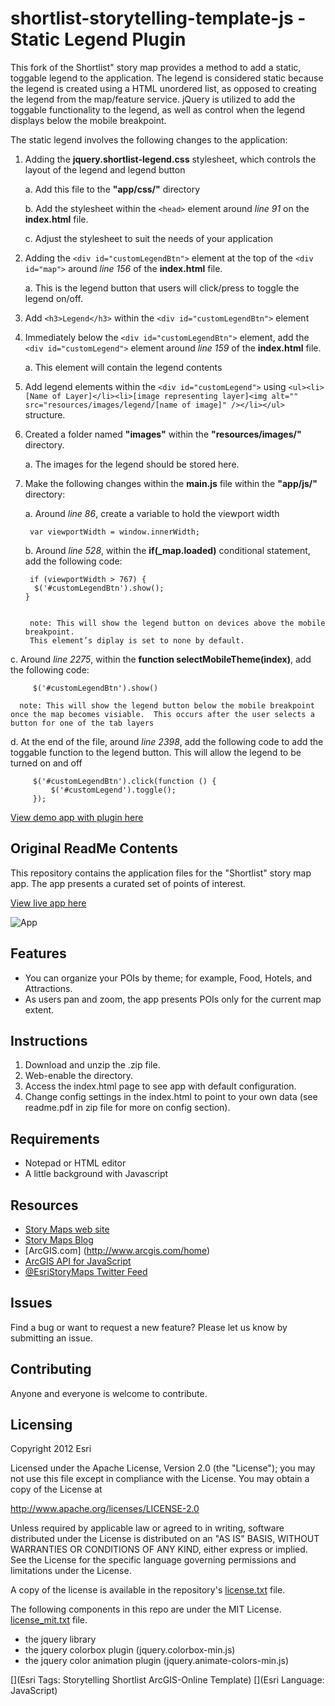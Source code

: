 # shortlist-storytelling-template-js - Static Legend Plugin

This fork of the Shortlist" story map provides a method to add a static, toggable legend to the application.  The legend is considered static because the legend is created using a HTML unordered list, as opposed to creating the legend from the map/feature service.  jQuery is utilized to add the toggable functionality to the legend, as well as control when the legend displays below the mobile breakpoint.

The static legend involves the following changes to the application:

1.	Adding the <strong>jquery.shortlist-legend.css</strong> stylesheet, which controls the layout of the legend and legend button
   
      a.	Add this file to the <strong>"app/css/"</strong> directory
   
      b.	Add the stylesheet within the `<head>` element around <em>line 91</em> on the <strong>index.html</strong> file.
   
      c.	Adjust the stylesheet to suit the needs of your application


2.	Adding the `<div id="customLegendBtn">` element at the top of the `<div id="map">` around <em>line 156</em> of the <strong>index.html</strong> file.
   
      a.	 This is the legend button that users will click/press to toggle the legend on/off.


3.	Add `<h3>Legend</h3>` within the `<div id="customLegendBtn">` element


4.	Immediately below the `<div id="customLegendBtn">` element, add the `<div id="customLegend">` element around <em>line 159</em> of the <strong>index.html</strong> file.
   
      a. This element will contain the legend contents


5.	Add legend elements within the `<div id="customLegend">` using `<ul><li>[Name of Layer]</li><li>[image representing layer]<img alt="" src="resources/images/legend/[name of image]" /></li></ul>` structure.


6.	Created a folder named <strong>"images"</strong> within the <strong>"resources/images/"</strong> directory.
   
      a.	The images for the legend should be stored here.


7.	Make the following changes within the <strong>main.js</strong> file within the <strong>"app/js/"</strong> directory:
   
      a.	Around <em>line 86</em>, create a variable to hold the viewport width
   
         var viewportWidth = window.innerWidth;

      b.	Around <em>line 528</em>, within the <strong>if(_map.loaded)</strong> conditional statement, add the following code:

         
         if (viewportWidth > 767) {
   	      $('#customLegendBtn').show();
   		}
   		
						
         note: This will show the legend button on devices above the mobile breakpoint.
         This element’s diplay is set to none by default.

   c. Around <em>line 2275</em>, within the <strong>function selectMobileTheme(index)</strong>, add the following code:

         $('#customLegendBtn').show()
   
      note: This will show the legend button below the mobile breakpoint once the map becomes visiable.  This occurs after the user selects a button for one of the tab layers

   d.	At the end of the file, around <em>line 2398</em>, add the following code to add the toggable function to the legend button.  This will allow the legend to be turned on and off

         $('#customLegendBtn').click(function () {
	         $('#customLegend').toggle();
         });
         
[View demo app with plugin here](http://pmacmaps.github.io/shortlist-storytelling-template-js/)

## Original ReadMe Contents

This repository contains the application files for the "Shortlist" story map app.  The app presents a curated set of points of interest.  

[View live app here](http://storymaps.esri.com/stories/shortlist-sandiego/)

![App](/resources/images/shortlist-storytelling-template-js.png) 

## Features
* You can organize your POIs by theme; for example, Food, Hotels, and Attractions. 
* As users pan and zoom, the app presents POIs only for the current map extent.

## Instructions

1. Download and unzip the .zip file.
2. Web-enable the directory.
3. Access the index.html page to see app with default configuration.
4. Change config settings in the index.html to point to your own data (see readme.pdf in zip file for more on config section).

## Requirements

* Notepad or HTML editor
* A little background with Javascript

## Resources

* [Story Maps web site](http://storymaps.arcgis.com/)
* [Story Maps Blog](http://blogs.esri.com/esri/arcgis/category/story-maps/)
* [ArcGIS.com] (http://www.arcgis.com/home)
* [ArcGIS API for JavaScript](https://developers.arcgis.com/javascript/index.html)
* [@EsriStoryMaps Twitter Feed](https://twitter.com/EsriStoryMaps)

## Issues

Find a bug or want to request a new feature?  Please let us know by submitting an issue.

## Contributing

Anyone and everyone is welcome to contribute. 

## Licensing
Copyright 2012 Esri

Licensed under the Apache License, Version 2.0 (the "License");
you may not use this file except in compliance with the License.
You may obtain a copy of the License at

   http://www.apache.org/licenses/LICENSE-2.0

Unless required by applicable law or agreed to in writing, software
distributed under the License is distributed on an "AS IS" BASIS,
WITHOUT WARRANTIES OR CONDITIONS OF ANY KIND, either express or implied.
See the License for the specific language governing permissions and
limitations under the License.

A copy of the license is available in the repository's 
[license.txt](license.txt) file.

The following components in this repo are under the MIT License.
[license_mit.txt](license_mit.txt) file.
* the jquery library
* the jquery colorbox plugin (jquery.colorbox-min.js)
* the jquery color animation plugin (jquery.animate-colors-min.js)

[](Esri Tags: Storytelling Shortlist ArcGIS-Online Template)
[](Esri Language: JavaScript)
